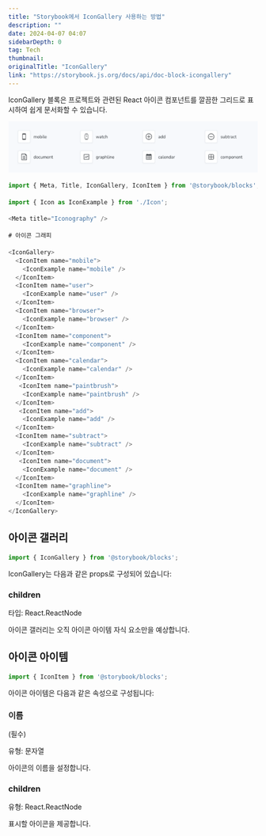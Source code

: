 ```yaml
---
title: "Storybook에서 IconGallery 사용하는 방법"
description: ""
date: 2024-04-07 04:07
sidebarDepth: 0
tag: Tech
thumbnail: 
originalTitle: "IconGallery"
link: "https://storybook.js.org/docs/api/doc-block-icongallery"
---
```



IconGallery 블록은 프로젝트와 관련된 React 아이콘 컴포넌트를 깔끔한 그리드로 표시하여 쉽게 문서화할 수 있습니다.

![Icon Gallery Image](./img/IconGallery_0.png)

```js
import { Meta, Title, IconGallery, IconItem } from '@storybook/blocks';

import { Icon as IconExample } from './Icon';

<Meta title="Iconography" />

# 아이콘 그래피

<IconGallery>
  <IconItem name="mobile">
    <IconExample name="mobile" />
  </IconItem>
  <IconItem name="user">
    <IconExample name="user" />
  </IconItem>
  <IconItem name="browser">
    <IconExample name="browser" />
  </IconItem>
  <IconItem name="component">
    <IconExample name="component" />
  </IconItem>
  <IconItem name="calendar">
    <IconExample name="calendar" />
  </IconItem>
   <IconItem name="paintbrush">
    <IconExample name="paintbrush" />
  </IconItem>
   <IconItem name="add">
    <IconExample name="add" />
  </IconItem>
  <IconItem name="subtract">
    <IconExample name="subtract" />
  </IconItem>
   <IconItem name="document">
    <IconExample name="document" />
  </IconItem>
  <IconItem name="graphline">
    <IconExample name="graphline" />
  </IconItem>
</IconGallery>
```

## 아이콘 갤러리



```js
import { IconGallery } from '@storybook/blocks';
```

IconGallery는 다음과 같은 props로 구성되어 있습니다:

### children

타입: React.ReactNode



아이콘 갤러리는 오직 아이콘 아이템 자식 요소만을 예상합니다.

## 아이콘 아이템

```js
import { IconItem } from '@storybook/blocks';
```

아이콘 아이템은 다음과 같은 속성으로 구성됩니다:



### 이름

(필수)

유형: 문자열

아이콘의 이름을 설정합니다.



### children

유형: React.ReactNode

표시할 아이콘을 제공합니다.